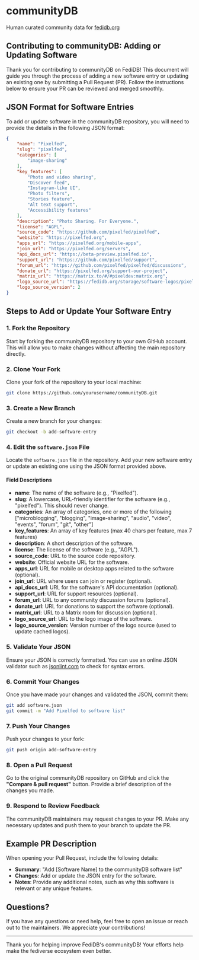 # communityDB

Human curated community data for [fedidb.org](https://fedidb.org)

## Contributing to communityDB: Adding or Updating Software

Thank you for contributing to communityDB on FediDB! This document will guide you through the process of adding a new software entry or updating an existing one by submitting a Pull Request (PR). Follow the instructions below to ensure your PR can be reviewed and merged smoothly.

## JSON Format for Software Entries
To add or update software in the communityDB repository, you will need to provide the details in the following JSON format:

```json
{
    "name": "Pixelfed",
    "slug": "pixelfed",
    "categories": [
        "image-sharing"
    ],
    "key_features": [
        "Photo and video sharing",
        "Discover feed",
        "Instagram-like UI",
        "Photo filters",
        "Stories feature",
        "Alt text support",
        "Accessibility features"
    ],
    "description": "Photo Sharing. For Everyone.",
    "license": "AGPL",
    "source_code": "https://github.com/pixelfed/pixelfed",
    "website": "https://pixelfed.org",
    "apps_url": "https://pixelfed.org/mobile-apps",
    "join_url": "https://pixelfed.org/servers",
    "api_docs_url": "https://beta-preview.pixelfed.io",
    "support_url": "https://github.com/pixelfed/support",
    "forum_url": "https://github.com/pixelfed/pixelfed/discussions",
    "donate_url": "https://pixelfed.org/support-our-project",
    "matrix_url": "https://matrix.to/#/#pixeldev:matrix.org",
    "logo_source_url": "https://fedidb.org/storage/software-logos/pixelfed.png",
    "logo_source_version": 2
}
```

## Steps to Add or Update Your Software Entry

### 1. Fork the Repository
Start by forking the communityDB repository to your own GitHub account. This will allow you to make changes without affecting the main repository directly.

### 2. Clone Your Fork
Clone your fork of the repository to your local machine:
```bash
git clone https://github.com/yourusername/communityDB.git
```

### 3. Create a New Branch
Create a new branch for your changes:
```bash
git checkout -b add-software-entry
```

### 4. Edit the `software.json` File
Locate the `software.json` file in the repository. Add your new software entry or update an existing one using the JSON format provided above.

#### **Field Descriptions**
- **name**: The name of the software (e.g., "Pixelfed").
- **slug**: A lowercase, URL-friendly identifier for the software (e.g., "pixelfed"). This should never change.
- **categories**: An array of categories, one or more of the following ["microblogging", "blogging", "image-sharing", "audio", "video", "events", "forum", "git", "other"]
- **key_features**: An array of key features (max 40 chars per feature, max 7 features)
- **description**: A short description of the software.
- **license**: The license of the software (e.g., "AGPL").
- **source_code**: URL to the source code repository.
- **website**: Official website URL for the software.
- **apps_url**: URL for mobile or desktop apps related to the software (optional).
- **join_url**: URL where users can join or register (optional).
- **api_docs_url**: URL for the software's API documentation (optional).
- **support_url**: URL for support resources (optional).
- **forum_url**: URL to any community discussion forums (optional).
- **donate_url**: URL for donations to support the software (optional).
- **matrix_url**: URL to a Matrix room for discussion (optional).
- **logo_source_url**: URL to the logo image of the software.
- **logo_source_version**: Version number of the logo source (used to update cached logos).

### 5. Validate Your JSON
Ensure your JSON is correctly formatted. You can use an online JSON validator such as [jsonlint.com](https://jsonlint.com/) to check for syntax errors.

### 6. Commit Your Changes
Once you have made your changes and validated the JSON, commit them:
```bash
git add software.json
git commit -m "Add Pixelfed to software list"
```

### 7. Push Your Changes
Push your changes to your fork:
```bash
git push origin add-software-entry
```

### 8. Open a Pull Request
Go to the original communityDB repository on GitHub and click the **"Compare & pull request"** button. Provide a brief description of the changes you made.

### 9. Respond to Review Feedback
The communityDB maintainers may request changes to your PR. Make any necessary updates and push them to your branch to update the PR.

## Example PR Description
When opening your Pull Request, include the following details:

- **Summary**: "Add [Software Name] to the communityDB software list"
- **Changes**: Add or update the JSON entry for the software.
- **Notes**: Provide any additional notes, such as why this software is relevant or any unique features.

## Questions?
If you have any questions or need help, feel free to open an issue or reach out to the maintainers. We appreciate your contributions!

---

Thank you for helping improve FediDB's communityDB! Your efforts help make the fediverse ecosystem even better.

